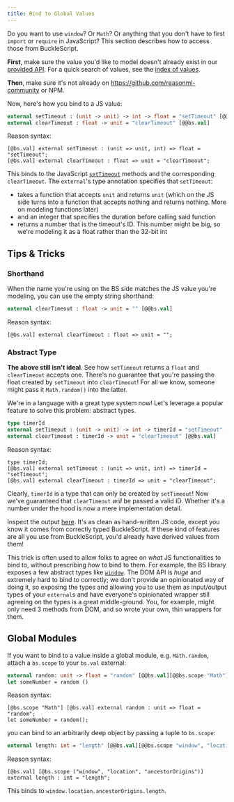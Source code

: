 ```yaml
---
title: Bind to Global Values
---
```


Do you want to use `window`? Or `Math`? Or anything that you don't have to first `import` or `require` in JavaScript? This section describes how to access those from BuckleScript.

**First**, make sure the value you'd like to model doesn't already exist in our [provided API](https://bucklescript.github.io/bucklescript/api/). For a quick search of values, see the [index of values](https://bucklescript.github.io/bucklescript/api/index_values.html).

**Then**, make sure it's not already on https://github.com/reasonml-community or NPM.

Now, here's how you bind to a JS value:

```ocaml
external setTimeout : (unit -> unit) -> int -> float = "setTimeout" [@@bs.val]
external clearTimeout : float -> unit = "clearTimeout" [@@bs.val]
```

Reason syntax:

```reason
[@bs.val] external setTimeout : (unit => unit, int) => float = "setTimeout";
[@bs.val] external clearTimeout : float => unit = "clearTimeout";
```

This binds to the JavaScript [`setTimeout`](https://developer.mozilla.org/en-US/docs/Web/API/WindowOrworkerGlobalScope/setTimeout) methods and the corresponding `clearTimeout`. The `external`'s type annotation specifies that `setTimeout`:

- takes a function that accepts `unit` and returns `unit` (which on the JS side turns into a function that accepts nothing and returns nothing. More on modeling functions later)
- and an integer that specifies the duration before calling said function
- returns a number that is the timeout's ID. This number might be big, so we're modeling it as a float rather than the 32-bit int

## Tips & Tricks

### Shorthand

When the name you're using on the BS side matches the JS value you're modeling, you can use the empty string shorthand:

```ocaml
external clearTimeout : float -> unit = "" [@@bs.val]
```

Reason syntax:

```reason
[@bs.val] external clearTimeout : float => unit = "";
```

### Abstract Type

**The above still isn't ideal**. See how `setTimeout` returns a `float` and `clearTimeout` accepts one. There's no guarantee that you're passing the float created by `setTimeout` into `clearTimeout`! For all we know, someone might pass it `Math.random()` into the latter.

We're in a language with a great type system now! Let's leverage a popular feature to solve this problem: abstract types.

```ocaml
type timerId
external setTimeout : (unit -> unit) -> int -> timerId = "setTimeout" [@@bs.val]
external clearTimeout : timerId -> unit = "clearTimeout" [@@bs.val]
```

Reason syntax:

```reason
type timerId;
[@bs.val] external setTimeout : (unit => unit, int) => timerId = "setTimeout";
[@bs.val] external clearTimeout : timerId => unit = "clearTimeout";
```

Clearly, `timerId` is a type that can only be created by `setTimeout`! Now we've guaranteed that `clearTimeout` _will_ be passed a valid ID. Whether it's a number under the hood is now a mere implementation detail.

Inspect the output [here](https://reasonml.github.io/try/?reason=C4TwDgpgBMCWC2EBOBJAJgbgFAG0ACARgM4B0AbgIYA2AulBAB7DIB21UREwAKghAPYBXYFABcUABSCWsEQF4AfFGmyANFFgtgASiiKYfVGj1QARJx58hwU9nzFy1Oo2ZI2VKAGMqECkl6I1mIGiEZ6SiryZt6+-lbCtlhYPiKwxnIcXAECwhISuvoAUqRU-ADmEqYAFhBUpaba6gCMAAwt2thYMX7Z1hJpHUA). It's as clean as hand-written JS code, except you know it comes from correctly typed BuckleScript. If these kind of features are all you use from BuckleScript, you'd already have derived values from them!

This trick is often used to allow folks to agree on _what_ JS functionalities to bind to, without prescribing _how_ to bind to them. For example, the BS library exposes a few abstract types like [`window`](https://bucklescript.github.io/bucklescript/api/Dom.html#TYPEwindow). The DOM API is _huge_ and extremely hard to bind to correctly; we don't provide an opinionated way of doing it, so exposing the types and allowing you to use them as input/output types of your `external`s and have everyone's opinionated wrapper still agreeing on the types is a great middle-ground. You, for example, might only need 3 methods from DOM, and so wrote your own, thin wrappers for them.

## Global Modules

If you want to bind to a value inside a global module, e.g. `Math.random`, attach a `bs.scope` to your `bs.val` external:

```ocaml
external random: unit -> float = "random" [@@bs.val][@@bs.scope "Math"]
let someNumber = random ()
```

Reason syntax:

```reason
[@bs.scope "Math"] [@bs.val] external random : unit => float = "random";
let someNumber = random();
```

you can bind to an arbitrarily deep object by passing a tuple to `bs.scope`:

```ocaml
external length: int = "length" [@@bs.val][@@bs.scope "window", "location", "ancestorOrigins"]
```

Reason syntax:

```reason
[@bs.val] [@bs.scope ("window", "location", "ancestorOrigins")] external length : int = "length";
```

This binds to `window.location.ancestorOrigins.length`.

